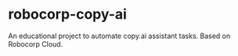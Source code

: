 # robocorp-copy-ai
An educational project to automate copy.ai assistant tasks. Based on Robocorp Cloud.
